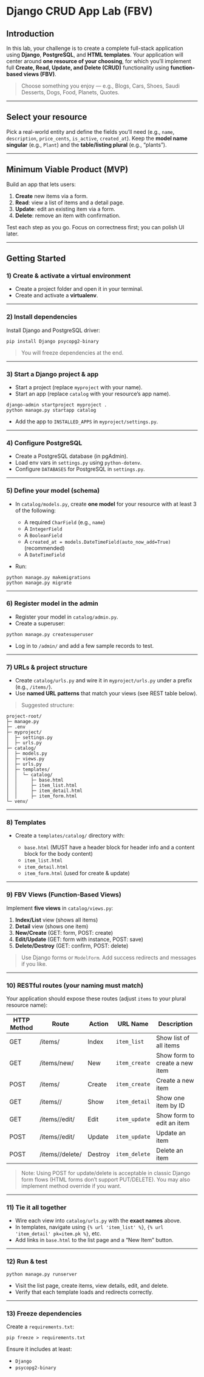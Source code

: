 # Django CRUD App Lab (FBV)

## Introduction

In this lab, your challenge is to create a complete full-stack application using **Django**, **PostgreSQL**, and **HTML templates**. Your application will center around **one resource of your choosing**, for which you’ll implement full **Create, Read, Update, and Delete (CRUD)** functionality using **function-based views (FBV)**.

> Choose something you enjoy — e.g., Blogs, Cars, Shoes, Saudi Desserts, Dogs, Food, Planets, Quotes.

---

## Select your resource

Pick a real-world entity and define the fields you’ll need (e.g., `name`, `description`, `price_cents`, `is_active`, `created_at`). Keep the **model name singular** (e.g., `Plant`) and the **table/listing plural** (e.g., “plants”).

---

## Minimum Viable Product (MVP)

Build an app that lets users:

1. **Create** new items via a form.
2. **Read**: view a list of items and a detail page.
3. **Update**: edit an existing item via a form.
4. **Delete**: remove an item with confirmation.

Test each step as you go. Focus on correctness first; you can polish UI later.

---

## Getting Started

### 1) Create & activate a virtual environment

* Create a project folder and open it in your terminal.
* Create and activate a **virtualenv**.

---

### 2) Install dependencies

Install Django and PostgreSQL driver:

```
pip install Django psycopg2-binary
```

> You will freeze dependencies at the end.

---

### 3) Start a Django project & app

* Start a project (replace `myproject` with your name).
* Start an app (replace `catalog` with your resource’s app name).

```
django-admin startproject myproject .
python manage.py startapp catalog
```

* Add the app to `INSTALLED_APPS` in `myproject/settings.py`.

---

### 4) Configure PostgreSQL

* Create a PostgreSQL database  (in pgAdmin).
* Load env vars in `settings.py` using `python-dotenv`.
* Configure `DATABASES` for PostgreSQL in `settings.py`.


---

### 5) Define your model (schema)

* In `catalog/models.py`, create **one model** for your resource with at least 3 of the following:

  * A required `CharField` (e.g., `name`)
  * A `IntegerField`
  * A `BooleanField`
  * A `created_at = models.DateTimeField(auto_now_add=True)` (recommended)
  * A `DateTimeField`

* Run:

```
python manage.py makemigrations
python manage.py migrate
```

---

### 6) Register model in the admin

* Register your model in `catalog/admin.py`.
* Create a superuser:

```
python manage.py createsuperuser
```

* Log in to `/admin/` and add a few sample records to test.

---

### 7) URLs & project structure

* Create `catalog/urls.py` and wire it in `myproject/urls.py` under a prefix (e.g., `/items/`).
* Use **named URL patterns** that match your views (see REST table below).

> Suggested structure:

```
project-root/
├─ manage.py
├─ .env
├─ myproject/
│  ├─ settings.py
│  ├─ urls.py
├─ catalog/
│  ├─ models.py
│  ├─ views.py
│  ├─ urls.py
│  ├─ templates/
│  │  └─ catalog/
│  │     ├─ base.html
│  │     ├─ item_list.html
│  │     ├─ item_detail.html
│  │     ├─ item_form.html
└─ venv/
```

---

### 8) Templates

* Create a `templates/catalog/` directory with:

  * `base.html` (MUST have a header block for header info and a content block for the body content)
  * `item_list.html`
  * `item_detail.html`
  * `item_form.html` (used for create & update)

---

### 9) FBV Views (Function-Based Views)

Implement **five views** in `catalog/views.py`:

1. **Index/List** view (shows all items)
2. **Detail** view (shows one item)
3. **New/Create** (GET: form, POST: create)
4. **Edit/Update** (GET: form with instance, POST: save)
5. **Delete/Destroy** (GET: confirm, POST: delete)

> Use Django forms or `ModelForm`. Add success redirects and messages if you like.

---

### 10) RESTful routes (your naming must match)

Your application should expose these routes (adjust `items` to your plural resource name):

| HTTP Method | Route               | Action  | URL Name      | Description                    |
| ----------- | ------------------- | ------- | ------------- | ------------------------------ |
| GET         | /items/             | Index   | `item_list`   | Show list of all items         |
| GET         | /items/new/         | New     | `item_create` | Show form to create a new item |
| POST        | /items/             | Create  | `item_create` | Create a new item              |
| GET         | /items/<id>/        | Show    | `item_detail` | Show one item by ID            |
| GET         | /items/<id>/edit/   | Edit    | `item_update` | Show form to edit an item      |
| POST        | /items/<id>/edit/   | Update  | `item_update` | Update an item                 |
| POST | /items/<id>/delete/ | Destroy | `item_delete` | Delete an item                 |

> Note: Using POST for update/delete is acceptable in classic Django form flows (HTML forms don’t support PUT/DELETE). You may also implement method override if you want.

---

### 11) Tie it all together

* Wire each view into `catalog/urls.py` with the **exact names** above.
* In templates, navigate using `{% url 'item_list' %}`, `{% url 'item_detail' pk=item.pk %}`, etc.
* Add links in `base.html` to the list page and a “New Item” button.

---

### 12) Run & test

```
python manage.py runserver
```

* Visit the list page, create items, view details, edit, and delete.
* Verify that each template loads and redirects correctly.

---

### 13) Freeze dependencies

Create a `requirements.txt`:

```
pip freeze > requirements.txt
```

Ensure it includes at least:

* `Django`
* `psycopg2-binary`

